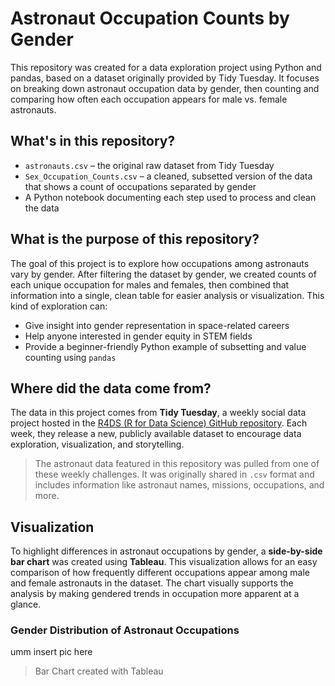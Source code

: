# Astronaut Occupation Counts by Gender
This repository was created for a data exploration project using Python and pandas, based on a dataset originally provided by Tidy Tuesday. It focuses on breaking down astronaut occupation data by gender, then counting and comparing how often each occupation appears for male vs. female astronauts.

## What's in this repository?
* `astronauts.csv` – the original raw dataset from Tidy Tuesday
* `Sex_Occupation_Counts.csv` – a cleaned, subsetted version of the data that shows a count of occupations separated by gender
* A Python notebook documenting each step used to process and clean the data

## What is the purpose of this repository?
The goal of this project is to explore how occupations among astronauts vary by gender. After filtering the dataset by gender, we created counts of each unique occupation for males and females, then combined that information into a single, clean table for easier analysis or visualization.
This kind of exploration can:
* Give insight into gender representation in space-related careers
* Help anyone interested in gender equity in STEM fields
* Provide a beginner-friendly Python example of subsetting and value counting using `pandas`

## Where did the data come from?
The data in this project comes from **Tidy Tuesday**, a weekly social data project hosted in the [R4DS (R for Data Science) GitHub repository](https://github.com/rfordatascience/tidytuesday). Each week, they release a new, publicly available dataset to encourage data exploration, visualization, and storytelling.
>The astronaut data featured in this repository was pulled from one of these weekly challenges. It was originally shared in `.csv` format and includes information like astronaut names, missions, occupations, and more.

## Visualization
To highlight differences in astronaut occupations by gender, a **side-by-side bar chart** was created using **Tableau**. This visualization allows for an easy comparison of how frequently different occupations appear among male and female astronauts in the dataset.
The chart visually supports the analysis by making gendered trends in occupation more apparent at a glance.
### Gender Distribution of Astronaut Occupations
umm insert pic here
>Bar Chart created with Tableau
